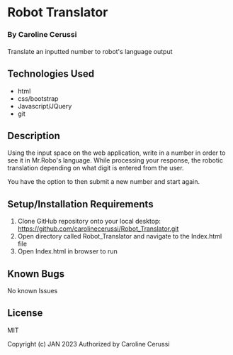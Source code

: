 
# Robot Translator

### By Caroline Cerussi 

#### 
Translate an inputted number to robot's language output

## Technologies Used
* html
* css/bootstrap
* Javascript/JQuery
* git

## Description

Using the input space on the web application, write in a number in order to see it in Mr.Robo's language.
While processing your response, the robotic translation depending on what digit is entered from the user.

You have the option to then submit a new number and start again.

## Setup/Installation Requirements

1. Clone GitHub repository onto your local desktop: https://github.com/carolinecerussi/Robot_Translator.git
2. Open directory called Robot_Translator and navigate to the Index.html file 
3. Open Index.html in browser to run

## Known Bugs
 
 No known Issues

## License

MIT

Copyright (c) JAN 2023 Authorized by Caroline Cerussi 
